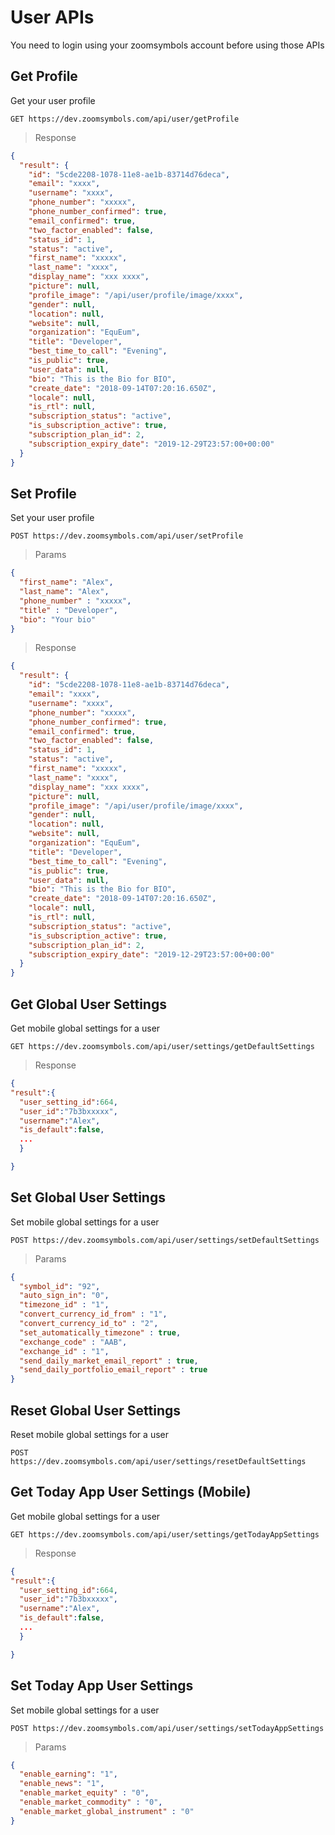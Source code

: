 

# User APIs

You need to login using your zoomsymbols account before using those APIs

## Get Profile

Get your user profile


```APIs
GET https://dev.zoomsymbols.com/api/user/getProfile
```

> Response

```json
{
  "result": {
    "id": "5cde2208-1078-11e8-ae1b-83714d76deca",
    "email": "xxxx",
    "username": "xxxx",
    "phone_number": "xxxxx",
    "phone_number_confirmed": true,
    "email_confirmed": true,
    "two_factor_enabled": false,
    "status_id": 1,
    "status": "active",
    "first_name": "xxxxx",
    "last_name": "xxxx",
    "display_name": "xxx xxxx",
    "picture": null,
    "profile_image": "/api/user/profile/image/xxxx",
    "gender": null,
    "location": null,
    "website": null,
    "organization": "EquEum",
    "title": "Developer",
    "best_time_to_call": "Evening",
    "is_public": true,
    "user_data": null,
    "bio": "This is the Bio for BIO",
    "create_date": "2018-09-14T07:20:16.650Z",
    "locale": null,
    "is_rtl": null,
    "subscription_status": "active",
    "is_subscription_active": true,
    "subscription_plan_id": 2,
    "subscription_expiry_date": "2019-12-29T23:57:00+00:00"
  }
}
```


## Set Profile

Set your user profile

```
POST https://dev.zoomsymbols.com/api/user/setProfile
```
> Params

```json
{
  "first_name": "Alex",
  "last_name": "Alex",
  "phone_number" : "xxxxx",
  "title" : "Developer",
  "bio": "Your bio"
}
```

> Response

```json
{
  "result": {
    "id": "5cde2208-1078-11e8-ae1b-83714d76deca",
    "email": "xxxx",
    "username": "xxxx",
    "phone_number": "xxxxx",
    "phone_number_confirmed": true,
    "email_confirmed": true,
    "two_factor_enabled": false,
    "status_id": 1,
    "status": "active",
    "first_name": "xxxxx",
    "last_name": "xxxx",
    "display_name": "xxx xxxx",
    "picture": null,
    "profile_image": "/api/user/profile/image/xxxx",
    "gender": null,
    "location": null,
    "website": null,
    "organization": "EquEum",
    "title": "Developer",
    "best_time_to_call": "Evening",
    "is_public": true,
    "user_data": null,
    "bio": "This is the Bio for BIO",
    "create_date": "2018-09-14T07:20:16.650Z",
    "locale": null,
    "is_rtl": null,
    "subscription_status": "active",
    "is_subscription_active": true,
    "subscription_plan_id": 2,
    "subscription_expiry_date": "2019-12-29T23:57:00+00:00"
  }
}
```

## Get Global User Settings

Get mobile global settings for a user


```APIs
GET https://dev.zoomsymbols.com/api/user/settings/getDefaultSettings
```

> Response

```json
{
"result":{
  "user_setting_id":664,
  "user_id":"7b3bxxxxx",
  "username":"Alex",
  "is_default":false,
  ...
  } 

}
```
## Set Global User Settings

Set mobile global settings for a user



```APIs
POST https://dev.zoomsymbols.com/api/user/settings/setDefaultSettings
```

> Params

```json
{
  "symbol_id": "92",
  "auto_sign_in": "0",
  "timezone_id" : "1",
  "convert_currency_id_from" : "1",
  "convert_currency_id_to" : "2",
  "set_automatically_timezone" : true,
  "exchange_code" : "AAB",
  "exchange_id" : "1",
  "send_daily_market_email_report" : true,
  "send_daily_portfolio_email_report" : true    
}
```


## Reset Global User Settings

Reset mobile global settings for a user


```APIs
POST https://dev.zoomsymbols.com/api/user/settings/resetDefaultSettings
```


## Get Today App User Settings (Mobile)

Get mobile global settings for a user


```APIs
GET https://dev.zoomsymbols.com/api/user/settings/getTodayAppSettings
```

> Response

```json
{
"result":{
  "user_setting_id":664,
  "user_id":"7b3bxxxxx",
  "username":"Alex",
  "is_default":false,
  ...
  } 

}
```

## Set Today App User Settings

Set mobile global settings for a user


```APIs
POST https://dev.zoomsymbols.com/api/user/settings/setTodayAppSettings
```

> Params

```json
{
  "enable_earning": "1",
  "enable_news": "1",
  "enable_market_equity" : "0",
  "enable_market_commodity" : "0",
  "enable_market_global_instrument" : "0"
}
```
